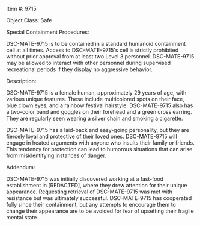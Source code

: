 Item #: 9715

Object Class: Safe

Special Containment Procedures:

DSC-MATE-9715 is to be contained in a standard humanoid containment cell at all times. Access to DSC-MATE-9715's cell is strictly prohibited without prior approval from at least two Level 3 personnel. DSC-MATE-9715 may be allowed to interact with other personnel during supervised recreational periods if they display no aggressive behavior.

Description:

DSC-MATE-9715 is a female human, approximately 29 years of age, with various unique features. These include multicolored spots on their face, blue clown eyes, and a rainbow festival hairstyle. DSC-MATE-9715 also has a two-color band and goggles on their forehead and a green cross earring. They are regularly seen wearing a silver chain and smoking a cigarette.

DSC-MATE-9715 has a laid-back and easy-going personality, but they are fiercely loyal and protective of their loved ones. DSC-MATE-9715 will engage in heated arguments with anyone who insults their family or friends. This tendency for protection can lead to humorous situations that can arise from misidentifying instances of danger.

Addendum:

DSC-MATE-9715 was initially discovered working at a fast-food establishment in [REDACTED], where they drew attention for their unique appearance. Requesting retrieval of DSC-MATE-9715 was met with resistance but was ultimately successful. DSC-MATE-9715 has cooperated fully since their containment, but any attempts to encourage them to change their appearance are to be avoided for fear of upsetting their fragile mental state.